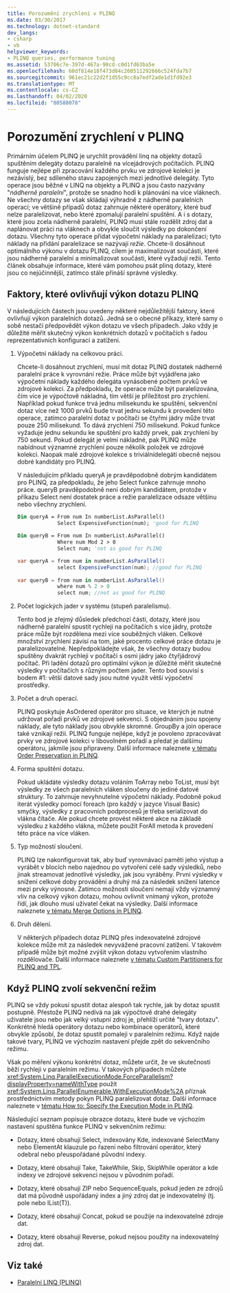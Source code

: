 ```yaml
---
title: Porozumění zrychlení v PLINQ
ms.date: 03/30/2017
ms.technology: dotnet-standard
dev_langs:
- csharp
- vb
helpviewer_keywords:
- PLINQ queries, performance tuning
ms.assetid: 53706c7e-397d-467a-98cd-c0d1fd63ba5e
ms.openlocfilehash: 60df814e18f473d84c260511292666c524fda7b7
ms.sourcegitcommit: 961ec21c22d2f1d55c9cc8a7edf2ade1d1fd92e3
ms.translationtype: MT
ms.contentlocale: cs-CZ
ms.lasthandoff: 04/02/2020
ms.locfileid: "80588078"
---
```

# <a name="understanding-speedup-in-plinq"></a>Porozumění zrychlení v PLINQ
Primárním účelem PLINQ je urychlit provádění linq na objekty dotazů spuštěním delegáty dotazu paralelně na vícejádrových počítačích. PLINQ funguje nejlépe při zpracování každého prvku ve zdrojové kolekci je nezávislý, bez sdíleného stavu zapojených mezi jednotlivé delegáty. Tyto operace jsou běžné v LINQ na objekty a PLINQ a jsou často nazývány "*nádherně paralelní*", protože se snadno hodí k plánování na více vláknech. Ne všechny dotazy se však skládají výhradně z nádherně paralelních operací; ve většině případů dotaz zahrnuje některé operátory, které buď nelze paralelizovat, nebo které zpomalují paralelní spuštění. A i s dotazy, které jsou zcela nádherně paralelní, PLINQ musí stále rozdělit zdroj dat a naplánovat práci na vláknech a obvykle sloučit výsledky po dokončení dotazu. Všechny tyto operace přidat výpočetní náklady na paralelizaci; tyto náklady na přidání paralelizace se nazývají *režie*. Chcete-li dosáhnout optimálního výkonu v dotazu PLINQ, cílem je maximalizovat součásti, které jsou nádherně paralelní a minimalizovat součásti, které vyžadují režii. Tento článek obsahuje informace, které vám pomohou psát plinq dotazy, které jsou co nejúčinnější, zatímco stále přináší správné výsledky.  
  
## <a name="factors-that-impact-plinq-query-performance"></a>Faktory, které ovlivňují výkon dotazu PLINQ  
 V následujících částech jsou uvedeny některé nejdůležitější faktory, které ovlivňují výkon paralelních dotazů. Jedná se o obecné příkazy, které samy o sobě nestačí předpovědět výkon dotazu ve všech případech. Jako vždy je důležité měřit skutečný výkon konkrétních dotazů v počítačích s řadou reprezentativních konfigurací a zatížení.  
  
1. Výpočetní náklady na celkovou práci.  
  
     Chcete-li dosáhnout zrychlení, musí mít dotaz PLINQ dostatek nádherně paralelní práce k vyrovnání režie. Práce může být vyjádřena jako výpočetní náklady každého delegáta vynásobené počtem prvků ve zdrojové kolekci. Za předpokladu, že operace může být paralelizována, čím více je výpočtově nákladná, tím větší je příležitost pro zrychlení. Například pokud funkce trvá jednu milisekundu ke spuštění, sekvenční dotaz více než 1000 prvků bude trvat jednu sekundu k provedení této operace, zatímco paralelní dotaz v počítači se čtyřmi jádry může trvat pouze 250 milisekund. To dává zrychlení 750 milisekund. Pokud funkce vyžaduje jednu sekundu ke spuštění pro každý prvek, pak zrychlení by 750 sekund. Pokud delegát je velmi nákladné, pak PLINQ může nabídnout významné zrychlení pouze několik položek ve zdrojové kolekci. Naopak malé zdrojové kolekce s triviálnídelegáti obecně nejsou dobré kandidáty pro PLINQ.  
  
     V následujícím příkladu queryA je pravděpodobně dobrým kandidátem pro PLINQ, za předpokladu, že jeho Select funkce zahrnuje mnoho práce. queryB pravděpodobně není dobrým kandidátem, protože v příkazu Select není dostatek práce a režie paralelizace odsaze většinu nebo všechny zrychlení.  
  
    ```vb  
    Dim queryA = From num In numberList.AsParallel()  
                 Select ExpensiveFunction(num); 'good for PLINQ  
  
    Dim queryB = From num In numberList.AsParallel()  
                 Where num Mod 2 > 0  
                 Select num; 'not as good for PLINQ  
    ```  
  
    ```csharp  
    var queryA = from num in numberList.AsParallel()  
                 select ExpensiveFunction(num); //good for PLINQ  
  
    var queryB = from num in numberList.AsParallel()  
                 where num % 2 > 0  
                 select num; //not as good for PLINQ  
    ```  
  
2. Počet logických jader v systému (stupeň paralelismu).  
  
     Tento bod je zřejmý důsledek předchozí části, dotazy, které jsou nádherně paralelní spustit rychleji na počítačích s více jádry, protože práce může být rozdělena mezi více souběžných vláken. Celkové množství zrychlení závisí na tom, jaké procento celkové práce dotazu je paralelizovatelné. Nepředpokládejte však, že všechny dotazy budou spuštěny dvakrát rychleji v počítači s osmi jádry jako čtyřjádrový počítač. Při ladění dotazů pro optimální výkon je důležité měřit skutečné výsledky v počítačích s různým počtem jader. Tento bod souvisí s bodem #1: větší datové sady jsou nutné využít větší výpočetní prostředky.  
  
3. Počet a druh operací.  
  
     PLINQ poskytuje AsOrdered operátor pro situace, ve kterých je nutné udržovat pořadí prvků ve zdrojové sekvenci. S objednáním jsou spojeny náklady, ale tyto náklady jsou obvykle skromné. GroupBy a join operace také vznikají režii. PLINQ funguje nejlépe, když je povoleno zpracovávat prvky ve zdrojové kolekci v libovolném pořadí a předat je dalšímu operátoru, jakmile jsou připraveny. Další informace naleznete [v tématu Order Preservation in PLINQ](../../../docs/standard/parallel-programming/order-preservation-in-plinq.md).  
  
4. Forma spuštění dotazu.  
  
     Pokud ukládáte výsledky dotazu voláním ToArray nebo ToList, musí být výsledky ze všech paralelních vláken sloučeny do jediné datové struktury. To zahrnuje nevyhnutelné výpočetní náklady. Podobně pokud iterát výsledky pomocí foreach (pro každý v jazyce Visual Basic) smyčky, výsledky z pracovních podprocesů je třeba serializovat do vlákna čítače. Ale pokud chcete provést některé akce na základě výsledku z každého vlákna, můžete použít ForAll metoda k provedení této práce na více vláken.  
  
5. Typ možností sloučení.  
  
     PLINQ lze nakonfigurovat tak, aby buď vyrovnávací paměti jeho výstup a vyrábět v blocích nebo najednou po vytvoření celé sady výsledků, nebo jinak streamovat jednotlivé výsledky, jak jsou vyráběny. První výsledky v snížení celkové doby provádění a druhý má za následek snížení latence mezi prvky výnosné.  Zatímco možnosti sloučení nemají vždy významný vliv na celkový výkon dotazu, mohou ovlivnit vnímaný výkon, protože řídí, jak dlouho musí uživatel čekat na výsledky. Další informace naleznete [v tématu Merge Options in PLINQ](../../../docs/standard/parallel-programming/merge-options-in-plinq.md).  
  
6. Druh dělení.  
  
     V některých případech dotaz PLINQ přes indexovatelné zdrojové kolekce může mít za následek nevyvážené pracovní zatížení. V takovém případě může být možné zvýšit výkon dotazu vytvořením vlastního rozdělovače. Další informace naleznete [v tématu Custom Partitioners for PLINQ and TPL](../../../docs/standard/parallel-programming/custom-partitioners-for-plinq-and-tpl.md).  
  
## <a name="when-plinq-chooses-sequential-mode"></a>Když PLINQ zvolí sekvenční režim  
 PLINQ se vždy pokusí spustit dotaz alespoň tak rychle, jak by dotaz spustit postupně. Přestože PLINQ nedívá na jak výpočtově drahé delegáty uživatele jsou nebo jak velký vstupní zdroj je, přehlíží určité "tvary dotazu". Konkrétně hledá operátory dotazu nebo kombinace operátorů, které obvykle způsobí, že dotaz spustit pomaleji v paralelním režimu. Když najde takové tvary, PLINQ ve výchozím nastavení přejde zpět do sekvenčního režimu.  
  
 Však po měření výkonu konkrétní dotaz, můžete určit, že ve skutečnosti běží rychleji v paralelním režimu. V takových případech můžete <xref:System.Linq.ParallelExecutionMode.ForceParallelism?displayProperty=nameWithType> použít <xref:System.Linq.ParallelEnumerable.WithExecutionMode%2A> příznak prostřednictvím metody pokyn PLINQ paralelizovat dotaz. Další informace naleznete v [tématu How to: Specify the Execution Mode in PLINQ](../../../docs/standard/parallel-programming/how-to-specify-the-execution-mode-in-plinq.md).  
  
 Následující seznam popisuje obrazce dotazu, které bude ve výchozím nastavení spuštěna funkce PLINQ v sekvenčním režimu:  
  
- Dotazy, které obsahují Select, indexovány Kde, indexované SelectMany nebo ElementAt klauzule po řazení nebo filtrování operátor, který odebral nebo přeuspořádané původní indexy.  
  
- Dotazy, které obsahují Take, TakeWhile, Skip, SkipWhile operátor a kde indexy ve zdrojové sekvenci nejsou v původním pořadí.  
  
- Dotazy, které obsahují ZIP nebo SequenceEquals, pokud jeden ze zdrojů dat má původně uspořádaný index a jiný zdroj dat je indexovatelný (tj. pole nebo IList(T)).  
  
- Dotazy, které obsahují Concat, pokud se použije na indexovatelné zdroje dat.  
  
- Dotazy, které obsahují Reverse, pokud nejsou použity na indexovatelný zdroj dat.  
  
## <a name="see-also"></a>Viz také

- [Paralelní LINQ (PLINQ)](../../../docs/standard/parallel-programming/introduction-to-plinq.md)
